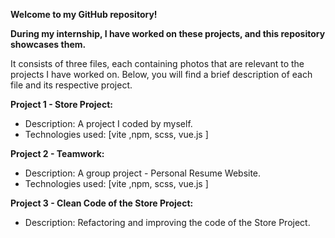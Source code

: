 **Welcome to my GitHub repository!**

**During my internship, I have worked on these projects, and this repository showcases them.**

It consists of three files, each containing photos that are relevant to the projects I have worked on.
Below, you will find a brief description of each file and its respective project.

**Project 1 - Store Project:**
- Description: A project I coded by myself.
- Technologies used: [vite ,npm, scss, vue.js  ]

**Project 2 - Teamwork:**
- Description: A group project - Personal Resume Website.
- Technologies used: [vite ,npm, scss, vue.js  ]

**Project 3 - Clean Code of the Store Project:**
- Description: Refactoring and improving the code of the Store Project.
